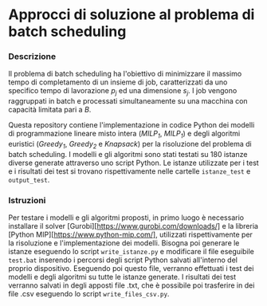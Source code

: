 # Approcci di soluzione al problema di batch scheduling

### Descrizione
Il problema di batch scheduling ha l'obiettivo di minimizzare il massimo tempo di completamento di un insieme di job, caratterizzati da uno specifico tempo di 
lavorazione *p<sub>j</sub>* ed una dimensione *s<sub>j</sub>*. I job vengono raggruppati in batch e processati simultaneamente su una macchina con capacità limitata pari a *B*.

Questa repository contiene l'implementazione in codice Python dei modelli di programmazione lineare misto intera (*MILP<sub>1</sub>*, *MILP<sub>1</sub>*) e degli algoritmi euristici (*Greedy<sub>1</sub>*, *Greedy<sub>2</sub>* e *Knapsack*) per la risoluzione del problema di batch scheduling. 
I modelli e gli algoritmi sono stati testati su 180 istanze diverse generate attraverso uno script Python. Le istanze utilizzate per i test e i risultati dei test si trovano 
rispettivamente nelle cartelle `istanze_test` e `output_test`.

### Istruzioni
Per testare i modelli e gli algoritmi proposti,  in primo luogo è necessario installare il solver [Gurobi][https://www.gurobi.com/downloads/] e la libreria [Python MIP][https://www.python-mip.com/], utilizzati rispettivamente per la risoluzione e l'implementazione dei modelli.
Bisogna poi generare le istanze eseguendo lo script `write_istanze.py` e modificare il file eseguibile `test.bat` inserendo i percorsi degli script Python salvati all'interno del proprio dispositivo. Eseguendo poi questo file, verranno effettuati i test dei modelli e degli algoritmi su tutte le istanze generate.
I risultati dei test verranno salvati in degli apposti file .txt, che è possibile poi trasferire in dei file .csv eseguendo lo script `write_files_csv.py`.
